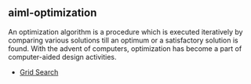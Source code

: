 ## aiml-optimization
An optimization algorithm is a procedure which is executed iteratively by comparing various solutions till an optimum or a satisfactory solution is found. With the advent of computers, optimization has become a part of computer-aided design activities.

- [Grid Search](https://github.com/nitor-infotech-oss/aiml-optimization/blob/main/Grid%20Search.ipynb)
